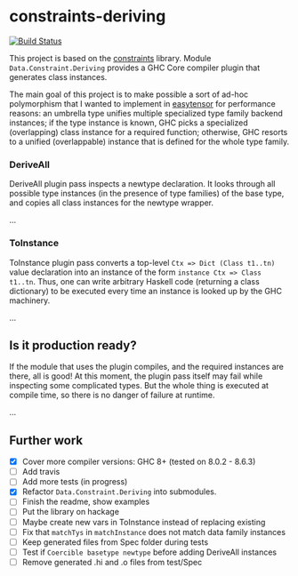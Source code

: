 constraints-deriving
==================================
[![Build Status](https://secure.travis-ci.org/achirkin/constraints-deriving.svg)](http://travis-ci.org/achirkin/constraints-deriving)

This project is based on the [constraints](http://hackage.haskell.org/package/constraints) library.
Module `Data.Constraint.Deriving` provides a GHC Core compiler plugin that generates class instances.

The main goal of this project is to make possible a sort of ad-hoc polymorphism that I wanted to
implement in [easytensor](http://hackage.haskell.org/package/easytensor) for performance reasons:
an umbrella type unifies multiple specialized type family backend instances;
if the type instance is known, GHC picks a specialized (overlapping) class instance for a required function;
otherwise, GHC resorts to a unified (overlappable) instance that is defined for the whole type family.



### DeriveAll

DeriveAll plugin pass inspects a newtype declaration.
It looks through all possible type instances (in the presence of type families) of the base type,
and copies all class instances for the newtype wrapper.

...

### ToInstance

ToInstance plugin pass converts a top-level `Ctx => Dict (Class t1..tn)` value declaration into
an instance of the form `instance Ctx => Class t1..tn`.
Thus, one can write arbitrary Haskell code (returning a class dictionary) to be executed every time
an instance is looked up by the GHC machinery.

...

## Is it production ready?

If the module that uses the plugin compiles, and the required instances are there, all is good!
At this moment, the plugin pass itself may fail while inspecting some complicated types.
But the whole thing is executed at compile time, so there is no danger of failure at runtime.

...

## Further work

  * [x] Cover more compiler versions: GHC 8+ (tested on 8.0.2 - 8.6.3)
  * [ ] Add travis
  * [ ] Add more tests (in progress)
  * [x] Refactor `Data.Constraint.Deriving` into submodules.
  * [ ] Finish the readme, show examples
  * [ ] Put the library on hackage
  * [ ] Maybe create new vars in ToInstance instead of replacing existing
  * [ ] Fix that `matchTys` in `matchInstance` does not match data family instances
  * [ ] Keep generated files from Spec folder during tests
  * [ ] Test if `Coercible basetype newtype` before adding DeriveAll instances
  * [ ] Remove generated .hi and .o files from test/Spec
